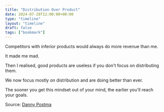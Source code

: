 ```yaml
---
title: "Distribution Over Product"
date: 2024-07-28T12:00:00+00:00
type: "timeline"
layout: "timeline"
draft: false
tags: ["bookmark"]
---
```


Competitors with inferior products would always do more revenue than me. 

It made me mad. 

Then I realised, good products are useless if you don't focus on distributing them.

We now focus mostly on distribution and are doing better than ever. 

The sooner you get this mindset out of your mind, the earlier you'll reach your goals. 

Source: [Danny Postma](https://x.com/dannypostmaa/status/1898535322721636714) 